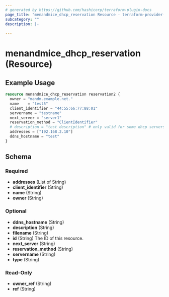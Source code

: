 ```yaml
---
# generated by https://github.com/hashicorp/terraform-plugin-docs
page_title: "menandmice_dhcp_reservation Resource - terraform-provider-menandmice"
subcategory: ""
description: |-
  
---
```


# menandmice_dhcp_reservation (Resource)



## Example Usage

```terraform
resource menandmice_dhcp_reservation reservation2 {
  owner = "mandm.example.net."
  name    = "test5"
  client_identifier = "44:55:66:77:88:01"
  servername = "testname"
  next_server = "server1"
  reservation_method = "ClientIdentifier"
  # description = "test description" # only valid for some dhcp servers
  addresses = ["192.168.2.10"]
  ddns_hostname = "test"
}
```

<!-- schema generated by tfplugindocs -->
## Schema

### Required

- **addresses** (List of String)
- **client_identifier** (String)
- **name** (String)
- **owner** (String)

### Optional

- **ddns_hostname** (String)
- **description** (String)
- **filename** (String)
- **id** (String) The ID of this resource.
- **next_server** (String)
- **reservation_method** (String)
- **servername** (String)
- **type** (String)

### Read-Only

- **owner_ref** (String)
- **ref** (String)


